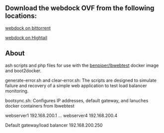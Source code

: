 <h2>Download the webdock OVF from the following locations:</h2>

<p><a href="http://benpiper.com/wp-content/uploads/2014/10/webdock.torrent">webdock on bittorrent</a>
<p><a href="https://www.hightail.com/download/UlRUV295eFVrWTgxWjhUQw" target="_blank">webdock on Hightail</a>

<h2>About</h2>
ash scripts and php files for use with the <a href="https://registry.hub.docker.com/u/benpiper/lbwebtest/">benpiper/lbwebtest</a> docker image and boot2docker.

generate-error.sh and clear-error.sh:
The scripts are designed to simulate failure and recovery of a simple web application to test load balancer monitoring.

bootsync.sh:
Configures IP addresses, default gateway, and lanuches docker containers from lbwebtest

webserver1	192.168.200.1
...
webserver4	192.168.200.4

Default gateway/load balancer	192.168.200.250
